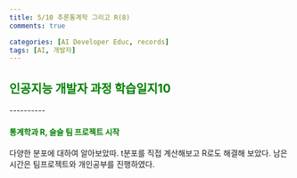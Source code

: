```yaml
---
title: 5/10 추론통계학 그리고 R(8)
comments: true

categories: [AI Developer Educ, records]
tags: [AI, 개발자]
---
```


<h2><span style="color:green"> 
인공지능 개발자 과정 학습일지10 </span></h2>
----------

<h4><span style="color:green"> 
통계학과 R, 슬슬 팀 프로젝트 시작 </span></h4>

다양한 분포에 대하여 알아보았따. t분포를 직접 계산해보고 R로도 해결해 보았다. 남은 시간은 팀프로젝트와 개인공부를 진행하였다.